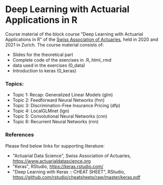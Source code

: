 # Deep Learning with Actuarial Applications in R
Course material of the block course "Deep Learning with Actuarial Applications in R" of the [Swiss Association of Actuaries](www.actuaries.ch), held in 2020 and 2021 in Zurich. The course material consists of:
- Slides for the theoretical part
- Complete code of the exercises in .R,.html,.rmd
- data used in the exercises (0_data)
- Introduction to keras (0_keras)

### Topics:
- Topic 1: Recap: Generalized Linear Models (glm)
- Topic 2: Feedforward Neural Networks (fnn)
- Topic 3: Discrimination-Free Insurance Pricing (dfp)
- Topic 4: LocalGLMnet (lgn)
- Topic 5: Convolutional Neural Networks (cnn)
- Topic 6: Recurrent Neural Networks (rnn)

### References
Please find below links for supporting literature:
- "Actuarial Data Science", Swiss Association of Actuaries, https://www.actuarialdatascience.org
- "Keras", RStudio, https://keras.rstudio.com/
- "Deep Learning with Keras :: CHEAT SHEET", RStudio, https://github.com/rstudio/cheatsheets/raw/master/keras.pdf

